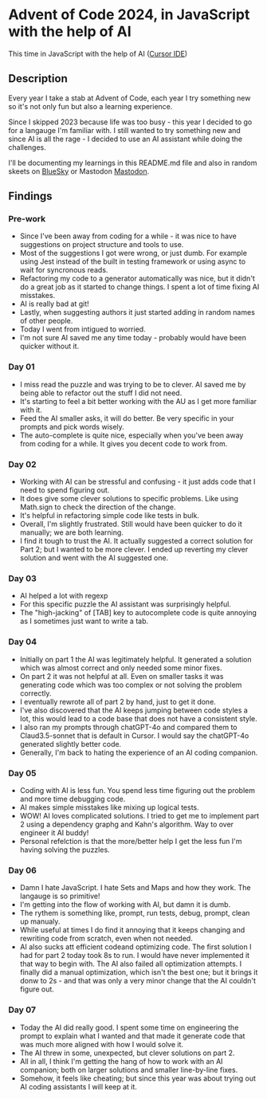 # Advent of Code 2024, in JavaScript with the help of AI
This time in JavaScript with the help of AI ([Cursor IDE](https://www.cursor.com/))

## Description
Every year I take a stab at Advent of Code, each year I try something new so it's not only fun but also a learning experience.

Since I skipped 2023 because life was too busy - this year I decided to go for a langauge I'm familiar with. I still wanted to try something new and since AI is all the rage - I decided to use an AI assistant while doing the challenges.

I'll be documenting my learnings in this README.md file and also in random skeets on [BlueSky](https://bsky.app/profile/mazur.today) or Mastodon [Mastodon](https://hachyderm.io/@mazur).

## Findings

### Pre-work
- Since I've been away from coding for a while - it was nice to have suggestions on project structure and tools to use. 
- Most of the suggestions I got were wrong, or just dumb. For example using Jest instead of the built in testing framework or using async to wait for syncronous reads.
- Refactoring my code to a generator automatically was nice, but it didn't do a great job as it started to change things. I spent a lot of time fixing AI misstakes.
- AI is really bad at git!
- Lastly, when suggesting authors it just started adding in random names of other people.
- Today I went from intigued to worried.
- I'm not sure AI saved me any time today - probably would have been quicker without it.

### Day 01
- I miss read the puzzle and was trying to be to clever. AI saved me by being able to refactor out the stuff I did not need.
- It's starting to feel a bit better working with the AU as I get more familiar with it.
- Feed the AI smaller asks, it will do better. Be very specific in your prompts and pick words wisely.
- The auto-complete is quite nice, especially when you've been away from coding for a while. It gives you decent code to work from.

### Day 02
- Working with AI can be stressful and confusing - it just adds code that I need to spend figuring out.
- It does give some clever solutions to specific problems. Like using Math.sign to check the direction of the change.
- It's helpful in refactoring simple code like tests in bulk.
- Overall, I'm slightly frustrated. Still would have been quicker to do it manually; we are both learning.
- I find it tough to trust the AI. It actually suggested a correct solution for Part 2; but I wanted to be more clever. I ended up reverting my clever solution and went with the AI suggested one.

### Day 03
- AI helped a lot with regexp
- For this specific puzzle the AI assistant was surprisingly helpful.
- The "high-jacking" of [TAB] key to autocomplete code is quite annoying as I sometimes just want to write a tab.

### Day 04
- Initially on part 1 the AI was legitimately helpful. It generated a solution which was almost correct and only needed some minor fixes.
- On part 2 it was not helpful at all. Even on smaller tasks it was generating code which was too complex or not solving the problem correctly.
- I eventually rewrote all of part 2 by hand, just to get it done.
- I've also discovered that the AI keeps jumping between code styles a lot, this would lead to a code base that does not have a consistent style.
- I also ran my prompts through chatGPT-4o and compared them to Claud3.5-sonnet that is default in Cursor. I would say the chatGPT-4o generated slightly better code.
- Generally, I'm back to hating the experience of an AI coding companion.

### Day 05
- Coding with AI is less fun. You spend less time figuring out the problem and more time debugging code.
- AI makes simple misstakes like mixing up logical tests.
- WOW! AI loves complicated solutions. I tried to get me to implement part 2 using a dependency graphg and Kahn's algorithm. Way to over engineer it AI buddy!
- Personal refelction is that the more/better help I get the less fun I'm having solving the puzzles.

### Day 06
- Damn I hate JavaScript. I hate Sets and Maps and how they work. The langauge is so primitive!
- I'm getting into the flow of working with AI, but damn it is dumb.
- The rythem is something like, prompt, run tests, debug, prompt, clean up manualy.
- While useful at times I do find it annoying that it keeps changing and rewriting code from scratch, even when not needed.
- AI also sucks att efficient codeand optimizing code. The first solution I had for part 2 today took 8s to run. I would have never implemented it that way to begin with. The AI also failed all optimization attempts. I finally did a manual optimization, which isn't the best one; but it brings it donw to 2s - and that was only a very minor change that the AI couldn't figure out.

### Day 07
- Today the AI did really good. I spent some time on engineering the prompt to explain what I wanted and that made it generate code that was much more aligned with how I would solve it.
- The AI threw in some, unexpected, but clever solutions on part 2.
- All in all, I think I'm getting the hang of how to work with an AI companion; both on larger solutions and smaller line-by-line fixes.
- Somehow, it feels like cheating; but since this year was about trying out AI coding assistants I will keep at it.
